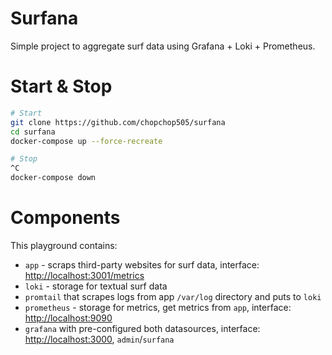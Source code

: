 # Surfana

Simple project to aggregate surf data using Grafana + Loki + Prometheus.

# Start & Stop

```bash
# Start
git clone https://github.com/chopchop505/surfana
cd surfana
docker-compose up --force-recreate

# Stop
^C
docker-compose down
```

# Components

This playground contains:
* `app` - scraps third-party websites for surf data, interface: [http://localhost:3001/metrics](http://localhost:3001/metrics)
* `loki` - storage for textual surf data
* `promtail` that scrapes logs from app `/var/log` directory and puts to `loki`
* `prometheus` - storage for metrics, get metrics from `app`, interface: [http://localhost:9090](http://localhost:9090)
* `grafana` with pre-configured both datasources, interface: [http://localhost:3000](http://localhost:3000), `admin`/`surfana`


